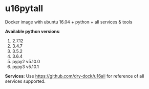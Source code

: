 # u16pytall
Docker image with ubuntu 16.04 + python + all services &amp; tools

**Available python versions**:

1. 2.7.12
2. 3.4.7
3. 3.5.2
4. 3.6.4
5. pypy2 v5.10.0
6. pypy3 v5.10.1

**Services:**
Use https://github.com/dry-dock/u16all for reference of all services supported.
